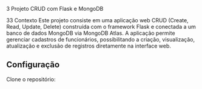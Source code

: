 3 Projeto CRUD com Flask e MongoDB

33 Contexto
Este projeto consiste em uma aplicação web CRUD (Create, Read, Update, Delete) construída com o framework Flask e conectada a um banco de dados MongoDB via MongoDB Atlas. A aplicação permite gerenciar cadastros de funcionários, possibilitando a criação, visualização, atualização e exclusão de registros diretamente na interface web.

## Configuração
Clone o repositório:
